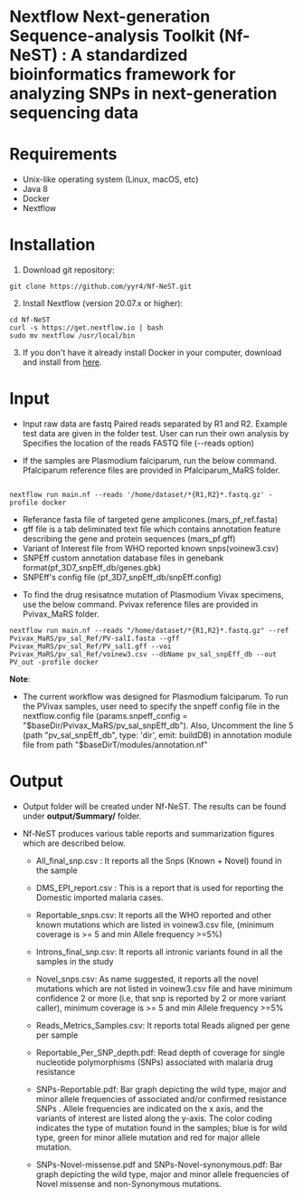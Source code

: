 # Nextflow Next-generation Sequence-analysis Toolkit (Nf-NeST) : A standardized bioinformatics framework for analyzing SNPs in next-generation sequencing data


# Requirements
- Unix-like operating system (Linux, macOS, etc)
- Java 8
- Docker
- Nextflow

# Installation

1. Download git repository:

```
git clone https://github.com/yyr4/Nf-NeST.git

```
2. Install Nextflow (version 20.07.x or higher):

```
cd Nf-NeST
curl -s https://get.nextflow.io | bash
sudo mv nextflow /usr/local/bin

```
3. If you don't have it already install Docker in your computer, download and install from [here](https://docs.docker.com/).  



# Input

- Input raw data are fastq Paired reads separated by R1 and R2. Example test data are given in the folder test. User can run their own analysis by Specifies the location of the  reads FASTQ file (--reads option)

- If the samples are Plasmodium falciparum, run the below command. Pfalciparum reference files are provided in Pfalciparum_MaRS folder.

```

nextflow run main.nf --reads '/home/dataset/*{R1,R2}*.fastq.gz' -profile docker

```


  - Referance fasta file of targeted gene amplicones.(mars_pf_ref.fasta)
  - gff file is a tab deliminated text file which contains annotation feature describing the gene and protein sequences (mars_pf.gff)
  - Variant of Interest file from WHO reported known snps(voinew3.csv)
  - SNPEff custom annotation database files in genebank format(pf_3D7_snpEff_db/genes.gbk)
  - SNPEff's config file (pf_3D7_snpEff_db/snpEff.config)


* To find the drug resisatnce mutation of Plasmodium Vivax specimens, use the below command. Pvivax reference files are provided in Pvivax_MaRS folder.

```
nextflow run main.nf --reads "/home/dataset/*{R1,R2}*.fastq.gz" --ref Pvivax_MaRS/pv_sal_Ref/PV-salI.fasta --gff Pvivax_MaRS/pv_sal_Ref/PV_sal1.gff --voi Pvivax_MaRS/pv_sal_Ref/voinew3.csv --dbName pv_sal_snpEff_db --out PV_out -profile docker

```

**Note**:
- The current workflow was designed for Plasmodium falciparum. To run the PVivax samples, user need to specify the snpeff config file in the nextflow.config file (params.snpeff_config = "$baseDir/Pvivax_MaRS/pv_sal_snpEff_db"). Also, Uncomment the line 5 (path "pv_sal_snpEff_db", type: 'dir', emit: buildDB) in annotation module file from path "$baseDirT/modules/annotation.nf" 


# Output

- Output folder will be created under Nf-NeST. The results can be found under **output/Summary/** folder.

* Nf-NeST produces various table reports and summarization figures which are described below.

    - All_final_snp.csv : It reports all the Snps (Known + Novel) found in the sample
 
    - DMS_EPI_report.csv : This is a report that is used for reporting the Domestic imported malaria cases.

    - Reportable_snps.csv: It reports all the WHO reported and other known mutations which are listed in voinew3.csv file, (minimum coverage is >= 5 and min Allele frequency >=5%)
 
    - Introns_final_snp.csv: It reports all  intronic variants found in all the samples in the study
 
    - Novel_snps.csv: As name suggested, it reports all the novel mutations which are not listed in voinew3.csv file and have minimum confidence 2 or more (i.e, that snp is reported by 2 or more variant caller), minimum coverage is >= 5 and min Allele frequency >=5%

    - Reads_Metrics_Samples.csv:  It reports total Reads aligned per gene per sample

    - Reportable_Per_SNP_depth.pdf: Read depth of coverage for single nucleotide polymorphisms (SNPs) associated with malaria drug resistance

    - SNPs-Reportable.pdf: Bar graph depicting the wild type, major and minor allele frequencies of associated and/or confirmed resistance SNPs . Allele frequencies are indicated on the x axis, and the variants of interest are listed along the y-axis. The color coding indicates the type of mutation found in the samples; blue is for wild type, green for minor allele mutation and red for major allele mutation.

    - SNPs-Novel-missense.pdf and SNPs-Novel-synonymous.pdf: Bar graph depicting the wild type, major and minor allele frequencies of Novel missense and non-Synonymous mutations.

